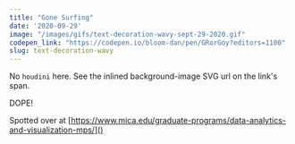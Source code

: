 ```yaml
---
title: "Gone Surfing"
date: '2020-09-29'
image: "/images/gifs/text-decoration-wavy-sept-29-2020.gif"
codepen_link: "https://codepen.io/bloom-dan/pen/GRorGoy?editors=1100"
slug: text-decoration-wavy
---
```


No `houdini` here. See the inlined background-image SVG url on the link's span.

DOPE!

Spotted over at [https://www.mica.edu/graduate-programs/data-analytics-and-visualization-mps/]()
